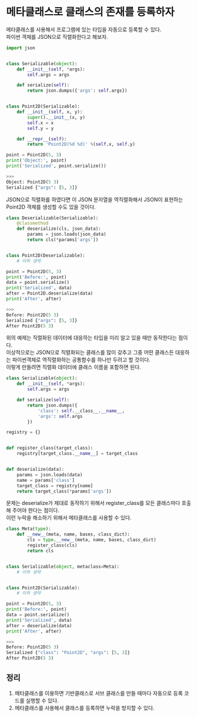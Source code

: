 # 메타클래스로 클래스의 존재를 등록하자

메타클래스를 사용해서 프로그램에 있는 타입을 자동으로 등록할 수 있다. <br>
파이썬 객체를 JSON으로 직렬화한다고 해보자.
```py
import json


class Serializable(object):
    def __init__(self, *args):
        self.args = args

    def serialize(self):
        return json.dumps({'args': self.args})


class Point2D(Serializable):
    def __init__(self, x, y):
        super().__init__(x, y)
        self.x = x
        self.y = y

    def __repr__(self):
        return 'Point2D(%d %d)' %(self.x, self.y)

point = Point2D(5, 3)
print('Object:', point)
print('Serialized', point.serialize())

>>>
Object: Point2D(5 3)
Serialized {"args": [5, 3]}
```

JSON으로 직렬화를 하였다면 이 JSON 문자열을 역직렬화해서 JSON이 표현하는 Point2D 객체를 생성할 수도 있을 것이다.
```py
class Deserializable(Serializable):
    @classmethod
    def deserialize(cls, json_data):
        params = json.loads(json_data)
        return cls(*params['args'])


class Point2D(Deserializable):
    # 이하 생략

point = Point2D(5, 3)
print('Before:', point)
data = point.serialize()
print('Serialized', data)
after = Point2D.deserialize(data)
print('After', after)

>>>
Before: Point2D(5 3)
Serialized {"args": [5, 3]}
After Point2D(5 3)
```

위의 예제는 직렬화된 데이터에 대응하는 타입을 미리 알고 있을 때만 동작한다는 점이다. <br>
이상적으로는 JSON으로 직렬화되는 클래스를 많이 갖추고 그중 어떤 클래스든 대응하는 파이썬객체로 역직렬화하는 공통함수를 하나만 두려고 할 것이다. <br>
이렇게 만들려면 직렬화 데이터에 클래스 이름을 포함하면 된다.
```py
class Serializable(object):
    def __init__(self, *args):
        self.args = args

    def serialize(self):
        return json.dumps({
            'class': self.__class__.__name__,
            'args': self.args
        })

registry = {}


def register_class(target_class):
    registry[target_class.__name__] = target_class


def deserialize(data):
    params = json.loads(data)
    name = params['class']
    target_class = registry[name]
    return target_class(*params['args'])
```

문제는 deserialize가 제대로 동작하기 위해서 register_class를 모든 클래스마다 호출해 주어야 한다는 점이다. <br>
이런 누락을 해소하기 위해서 메타클래스를 사용할 수 있다. <br>
```py
class Meta(type):
    def __new__(meta, name, bases, class_dict):
        cls = type.__new__(meta, name, bases, class_dict)
        register_class(cls)
        return cls


class Serializable(object, metaclass=Meta):
    # 이하 생략


class Point2D(Serializable):
    # 이하 생략

point = Point2D(5, 3)
print('Before:', point)
data = point.serialize()
print('Serialized', data)
after = deserialize(data)
print('After', after)

>>>
Before: Point2D(5 3)
Serialized {"class": "Point2D", "args": [5, 3]}
After Point2D(5 3)
```

## 정리
1. 메타클래스를 이용하면 기반클래스로 서브 클래스를 만들 때마다 자동으로 등록 코드를 실행할 수 있다.
2. 메타클래스를 사용해서 클래스를 등록하면 누락을 방지할 수 있다.